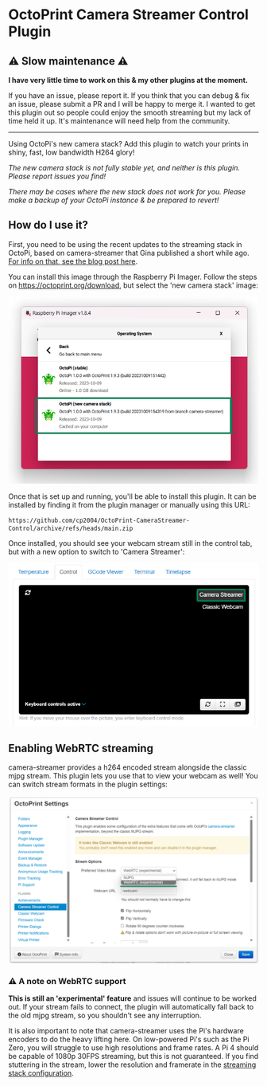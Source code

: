 # OctoPrint Camera Streamer Control Plugin

## ⚠️ Slow maintenance ⚠️

**I have very little time to work on this & my other plugins at the moment.**

If you have an issue, please report it. If you think that you can debug & fix an issue, please
submit a PR and I will be happy to merge it. I wanted to get this plugin out so people could enjoy
the smooth streaming but my lack of time held it up. It's maintenance will need help from the community.

---

Using OctoPi's new camera stack? Add this plugin to watch your prints in shiny, fast, low bandwidth H264 glory!

*The new camera stack is not fully stable yet, and neither is this plugin. Please report issues you find!*

*There may be cases where the new stack does not work for you. Please make a backup of your OctoPi instance & be prepared to revert!*

## How do I use it?

First, you need to be using the recent updates to the streaming stack in OctoPi, based on camera-streamer that
Gina published a short while ago. [For info on that, see the blog post here](https://octoprint.org/blog/2023/05/24/a-new-camera-stack-for-octopi/).

You can install this image through the Raspberry Pi Imager. Follow the steps on <https://octoprint.org/download>,
but select the 'new camera stack' image:

![Image highlighting the correct image in the Pi imager](images/pi_imager.png)

Once that is set up and running, you'll be able to install this plugin. It can be installed by finding it
from the plugin manager or manually using this URL:

```
https://github.com/cp2004/OctoPrint-CameraStreamer-Control/archive/refs/heads/main.zip
```

Once installed, you should see your webcam stream still in the control tab,
but with a new option to switch to 'Camera Streamer':

![Image showing the new option in the control tab](images/control_tab.png)

## Enabling WebRTC streaming

camera-streamer provides a h264 encoded stream alongside the classic mjpg stream. This plugin lets you use that
to view your webcam as well! You can switch stream formats in the plugin settings:

![Image showing the new option in the settings tab](images/settings_tab.png)

### ⚠️ A note on WebRTC support

**This is still an 'experimental' feature** and issues will continue to be worked out. If your stream fails to connect,
the plugin will automatically fall back to the old mjpg stream, so you shouldn't see any interruption.

It is also important to note that camera-streamer uses the Pi's hardware encoders to do the heavy lifting here. On
low-powered Pi's such as the Pi Zero, you will struggle to use high resolutions and frame rates. A Pi 4 should be
capable of 1080p 30FPS streaming, but this is not guaranteed. If you find stuttering in the stream, lower the resolution
and framerate in the [streaming stack configuration](https://faq.octoprint.org/camera-streamer-config).
